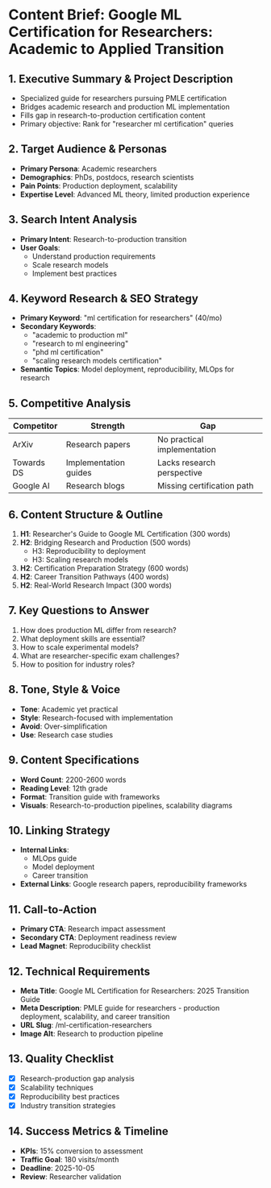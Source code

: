 # Content Brief: Google ML Certification for Researchers: Academic to Applied Transition

## 1. Executive Summary & Project Description
- Specialized guide for researchers pursuing PMLE certification
- Bridges academic research and production ML implementation
- Fills gap in research-to-production certification content
- Primary objective: Rank for "researcher ml certification" queries

## 2. Target Audience & Personas
- **Primary Persona**: Academic researchers
- **Demographics**: PhDs, postdocs, research scientists
- **Pain Points**: Production deployment, scalability
- **Expertise Level**: Advanced ML theory, limited production experience

## 3. Search Intent Analysis
- **Primary Intent**: Research-to-production transition
- **User Goals**:
  - Understand production requirements
  - Scale research models
  - Implement best practices

## 4. Keyword Research & SEO Strategy
- **Primary Keyword**: "ml certification for researchers" (40/mo)
- **Secondary Keywords**:
  - "academic to production ml"
  - "research to ml engineering"
  - "phd ml certification"
  - "scaling research models certification"
- **Semantic Topics**: Model deployment, reproducibility, MLOps for research

## 5. Competitive Analysis
| Competitor | Strength | Gap |
|------------|----------|-----|
| ArXiv | Research papers | No practical implementation |
| Towards DS | Implementation guides | Lacks research perspective |
| Google AI | Research blogs | Missing certification path |

## 6. Content Structure & Outline
1. **H1**: Researcher's Guide to Google ML Certification (300 words)
2. **H2**: Bridging Research and Production (500 words)
   - H3: Reproducibility to deployment
   - H3: Scaling research models
3. **H2**: Certification Preparation Strategy (600 words)
4. **H2**: Career Transition Pathways (400 words)
5. **H2**: Real-World Research Impact (300 words)

## 7. Key Questions to Answer
1. How does production ML differ from research?
2. What deployment skills are essential?
3. How to scale experimental models?
4. What are researcher-specific exam challenges?
5. How to position for industry roles?

## 8. Tone, Style & Voice
- **Tone**: Academic yet practical
- **Style**: Research-focused with implementation
- **Avoid**: Over-simplification
- **Use**: Research case studies

## 9. Content Specifications
- **Word Count**: 2200-2600 words
- **Reading Level**: 12th grade
- **Format**: Transition guide with frameworks
- **Visuals**: Research-to-production pipelines, scalability diagrams

## 10. Linking Strategy
- **Internal Links**:
  - MLOps guide
  - Model deployment
  - Career transition
- **External Links**: Google research papers, reproducibility frameworks

## 11. Call-to-Action
- **Primary CTA**: Research impact assessment
- **Secondary CTA**: Deployment readiness review
- **Lead Magnet**: Reproducibility checklist

## 12. Technical Requirements
- **Meta Title**: Google ML Certification for Researchers: 2025 Transition Guide
- **Meta Description**: PMLE guide for researchers - production deployment, scalability, and career transition
- **URL Slug**: /ml-certification-researchers
- **Image Alt**: Research to production pipeline

## 13. Quality Checklist
- [x] Research-production gap analysis
- [x] Scalability techniques
- [x] Reproducibility best practices
- [x] Industry transition strategies

## 14. Success Metrics & Timeline
- **KPIs**: 15% conversion to assessment
- **Traffic Goal**: 180 visits/month
- **Deadline**: 2025-10-05
- **Review**: Researcher validation
